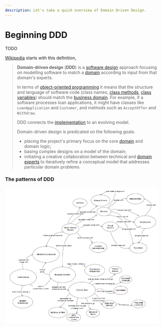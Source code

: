 ```yaml
---
description: Let's take a quick overview of Domain Driven Design.
---
```


# Beginning DDD

TODO

[Wikipedia](https://en.wikipedia.org/wiki/Domain-driven\_design) starts with this definition,

> **Domain-driven design** (**DDD**) is a [software design](https://en.wikipedia.org/wiki/Software\_design) approach focusing on modelling software to match a [domain](https://en.wikipedia.org/wiki/Domain\_\(software\_engineering\)) according to input from that domain's experts.
>
> In terms of [object-oriented programming](https://en.wikipedia.org/wiki/Object-oriented\_programming) it means that the structure and language of software code (class names, [class methods](https://en.wikipedia.org/wiki/Class\_method), [class variables](https://en.wikipedia.org/wiki/Class\_variable)) should match the [business domain](https://en.wikipedia.org/wiki/Business\_domain). For example, if a software processes loan applications, it might have classes like `LoanApplication` and `Customer`, and methods such as `AcceptOffer` and `Withdraw`.
>
> DDD connects the [implementation](https://en.wikipedia.org/wiki/Implementation) to an evolving model.
>
> Domain-driven design is predicated on the following goals:
>
> * placing the project's primary focus on the core [domain](https://en.wikipedia.org/wiki/Domain\_\(software\_engineering\)) and domain logic;
> * basing complex designs on a model of the domain;
> * initiating a creative collaboration between technical and [domain experts](https://en.wikipedia.org/wiki/Domain\_expert) to iteratively refine a conceptual model that addresses particular domain problems.

### The patterns of DDD

![How the patterns match up, as presented in Eric Evans's book (2003)](../.gitbook/assets/DomainDrivenDesignReference.png)
